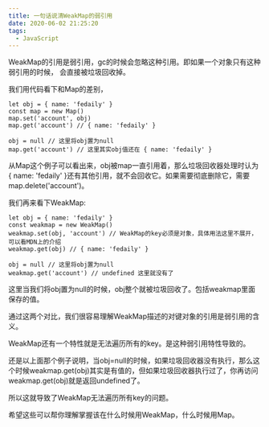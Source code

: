 ```yaml
---
title: 一句话说清WeakMap的弱引用
date: 2020-06-02 21:25:20
tags:
  - JavaScript
---
```


WeakMap的引用是弱引用，gc的时候会忽略这种引用。即如果一个对象只有这种弱引用的时候，
会直接被垃圾回收掉。

我们用代码看下和Map的差别，
```
let obj = { name: 'fedaily' }
const map = new Map()
map.set('account', obj)
map.get('account') // { name: 'fedaily' }

obj = null // 这里将obj置为null
map.get('account') // 这里其实obj值还在 { name: 'fedaily' }
```

从Map这个例子可以看出来，obj被map一直引用着，那么垃圾回收器处理时认为{ name: 'fedaily' }还有其他引用，就不会回收它。如果需要彻底删除它，需要map.delete('account')。

我们再来看下WeakMap:
```
let obj = { name: 'fedaily' }
const weakmap = new WeakMap()
weakmap.set(obj, 'account') // WeakMap的key必须是对象，具体用法这里不展开，可以看MDN上的介绍
weakmap.get(obj) // { name: 'fedaily' }

obj = null // 这里将obj置为null
weakmap.get('account') // undefined 这里就没有了
```

这里当我们将obj置为null的时候，obj整个就被垃圾回收了。包括weakmap里面保存的值。

通过这两个对比，我们很容易理解WeakMap描述的对键对象的引用是弱引用的含义。

WeakMap还有一个特性就是无法遍历所有的key。是这种弱引用特性导致的。

还是以上面那个例子说明，当obj=null的时候，如果垃圾回收器没有执行，那么这个时候weakmap.get(obj)其实是有值的，但如果垃圾回收器执行过了，你再访问weakmap.get(obj)就是返回undefined了。

所以这就导致了WeakMap无法遍历所有key的问题。

希望这些可以帮你理解掌握该在什么时候用WeakMap，什么时候用Map。